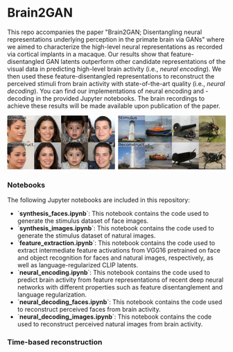 # Brain2GAN

This repo accompanies the paper "Brain2GAN; Disentangling neural representations underlying perception in the primate brain via GANs" where we aimed to characterize the high-level neural representations as recorded via cortical implants in a macaque. Our results show that feature-disentangled GAN latents outperform other candidate representations of the visual data in predicting high-level brain activity (i.e., _neural encoding_). We then used these feature-disentangled representations to reconstruct the perceived stimuli from brain activity with state-of-the-art quality (i.e., _neural decoding_). You can find our implementations of neural encoding and -decoding in the provided Jupyter notebooks. The brain recordings to achieve these results will be made available upon publication of the paper.

<img src="https://github.com/neuralcodinglab/brain2gan/blob/main/media/img.png" alt="stim-recon"/>


### Notebooks
The following Jupyter notebooks are included in this repository:

<ul>
  <li>`<b>synthesis_faces.ipynb</b>`: This notebook contains the code used to generate the stimulus dataset of face images.</li>
  <li>`<b>synthesis_images.ipynb</b>`: This notebook contains the code used to generate the stimulus dataset of natural images.</li>
  <li>`<b>feature_extraction.ipynb</b>`: This notebook contains the code used to extract intermediate feature activations from VGG16 pretrained on face and object recognition for faces and natural images, respectively, as well as language-regularized CLIP latents.</li>
  <li>`<b>neural_encoding.ipynb</b>`: This notebook contains the code used to predict brain activity from feature representations of recent deep neural networks with different properties such as feature disentanglement and language regularization.</li>
  <li>`<b>neural_decoding_faces.ipynb</b>`: This notebook contains the code used to reconstruct perceived faces from brain activity.</li>
  <li>`<b>neural_decoding_images.ipynb</b>`: This notebook contains the code used to reconstruct perceived natural images from brain activity.</li>
</ul>

### Time-based reconstruction 

<!-- <table>
  <tr>
    <td><img src="https://github.com/neuralcodinglab/brain2gan/blob/main/media/0093.gif" width="200"></td>
    <td><img src="https://github.com/neuralcodinglab/brain2gan/blob/main/media/0018.gif" width="200"></td>
    <td><img src="https://github.com/neuralcodinglab/brain2gan/blob/main/media/0038.gif" width="200"></td>
    <td><img src="https://github.com/neuralcodinglab/brain2gan/blob/main/media/0001.gif" width="200"></td>
  </tr>
</table> -->
